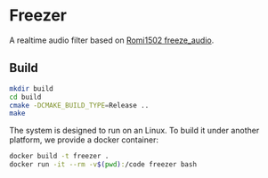 # Freezer
A realtime audio filter based on
[Romi1502 freeze_audio](https://github.com/romi1502/freeze_audio).

## Build

```bash
mkdir build
cd build
cmake -DCMAKE_BUILD_TYPE=Release ..
make
```

The system is designed to run on an Linux. To build it under another platform,
we provide a docker container:
```bash
docker build -t freezer .
docker run -it --rm -v$(pwd):/code freezer bash
```
